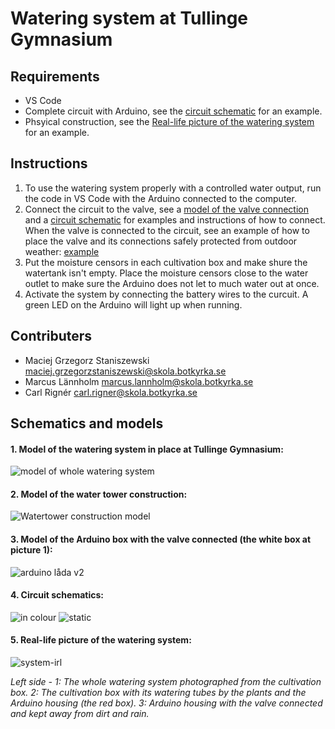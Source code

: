 # Watering system at Tullinge Gymnasium

## Requirements
* VS Code
* Complete circuit with Arduino, see the [circuit schematic](https://github.com/tullinge/watering-system/blob/master/README.md#4-circuit-schematic) for an example.
* Phsyical construction, see the [Real-life picture of the watering system](https://github.com/tullinge/watering-system/blob/master/README.md#5-real-life-picture-of-the-watering-system) for an example.

## Instructions
1. To use the watering system properly with a controlled water output, run the code in VS Code with the Arduino connected to the computer.
2. Connect the circuit to the valve, see a [model of the valve connection](https://github.com/tullinge/watering-system/blob/master/README.md#3-model-of-the-arduino-box-with-the-valve-connected-the-white-box-at-picture-1) and a [circuit schematic](https://github.com/tullinge/watering-system/blob/master/README.md#4-circuit-schematic) for examples and instructions of how to connect. When the valve is connected to the circuit, see an example of how to place the valve and its connections safely protected from outdoor weather: [example](https://github.com/tullinge/watering-system/blob/master/README.md#5-real-life-picture-of-the-watering-system)
3. Put the moisture censors in each cultivation box and make shure the watertank isn't empty. Place the moisture censors close to the water outlet to make sure the Arduino does not let to much water out at once.
4. Activate the system by connecting the battery wires to the curcuit. A green LED on the Arduino will light up when running.

## Contributers
* Maciej Grzegorz Staniszewski maciej.grzegorzstaniszewski@skola.botkyrka.se
* Marcus Lännholm marcus.lannholm@skola.botkyrka.se
* Carl Rignér carl.rigner@skola.botkyrka.se

## Schematics and models
#### 1. Model of the watering system in place at Tullinge Gymnasium:
![model of whole watering system](https://user-images.githubusercontent.com/62376944/80419396-5eeb9680-88d9-11ea-9179-14effc18067e.jpg)

#### 2. Model of the water tower construction:
![Watertower construction model](https://user-images.githubusercontent.com/62376944/80419428-6e6adf80-88d9-11ea-9922-7097ab1123a0.jpg)

#### 3. Model of the Arduino box with the valve connected (the white box at picture 1):
![arduino låda v2](https://user-images.githubusercontent.com/62376944/80630658-d85bc400-8a54-11ea-8709-cd1887b3dcff.jpg)

#### 4. Circuit schematics:
![in colour](https://user-images.githubusercontent.com/62376944/83003088-1e815480-a00e-11ea-976c-afcb84f56610.png)
![static](https://user-images.githubusercontent.com/62376944/83003117-280abc80-a00e-11ea-9b49-49982453823e.png)

#### 5. Real-life picture of the watering system:
![system-irl](https://user-images.githubusercontent.com/62376944/83065615-118f5000-a064-11ea-83b4-c901695746da.jpg)

_Left side - 1: The whole watering system photographed from the cultivation box. 2: The cultivation box with its watering tubes by the plants and the Arduino housing (the red box). 3: Arduino housing with the valve connected and kept away from dirt and rain._
